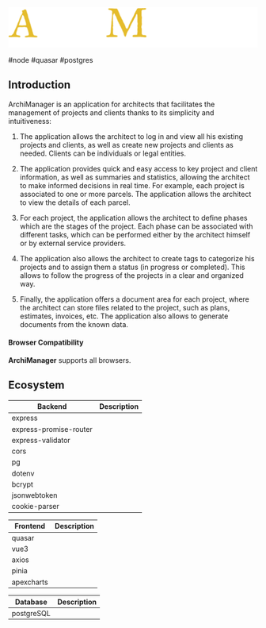 ![logo-archimanager](./logo-archimanager.svg)

#node #quasar #postgres

## Introduction

ArchiManager is an application for architects that facilitates the management of projects and clients thanks to its simplicity and intuitiveness:

1.  The application allows the architect to log in and view all his existing projects and clients, as well as create new projects and clients as needed. Clients can be individuals or legal entities.

2.  The application provides quick and easy access to key project and client information, as well as summaries and statistics, allowing the architect to make informed decisions in real time. For example, each project is associated to one or more parcels. The application allows the architect to view the details of each parcel.

3.  For each project, the application allows the architect to define phases which are the stages of the project. Each phase can be associated with different tasks, which can be performed either by the architect himself or by external service providers.

4.  The application also allows the architect to create tags to categorize his projects and to assign them a status (in progress or completed). This allows to follow the progress of the projects in a clear and organized way.

5.  Finally, the application offers a document area for each project, where the architect can store files related to the project, such as plans, estimates, invoices, etc. The application also allows to generate documents from the known data.

#### Browser Compatibility

**ArchiManager** supports all browsers.

## Ecosystem

| **Backend**            | **Description** |
| ---------------------- | --------------- |
| express                |                 |
| express-promise-router |                 |
| express-validator      |                 |
| cors                   |                 |
| pg                     |                 |
| dotenv                 |                 |
| bcrypt                 |                 |
| jsonwebtoken           |                 |
| cookie-parser          |                 |

| **Frontend** | **Description** |
| ------------ | --------------- |
| quasar       |                 |
| vue3         |                 |
| axios        |                 |
| pinia        |                 |
| apexcharts   |                 |

| **Database** | **Description** |
| ------------ | --------------- |
| postgreSQL   |                 |
